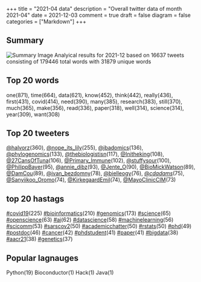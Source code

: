 +++
title = "2021-04 data"
description = "Overall twitter data of month 2021-04"
date = 2021-12-03
comment = true
draft = false
diagram = false
categories = ["Markdown"]
+++

## Summary
![Summary Image](/images/wordcloud/2021-04.png "Summary Image")
Analyical results for 2021-12 based on 16637 tweets consisting of 179446 total words with 31879 unique words


## Top 20 words
one(871), time(664), data(621), know(452), think(442), really(436), first(431), covid(414), need(390), many(385), research(383), still(370), much(365), make(356), read(336), paper(318), well(314), science(314), year(309), want(308)

## Top 20 tweeters
[@halvorz](https://twitter.com/halvorz)(360), [@nope_its_lily](https://twitter.com/nope_its_lily)(255), [@jbadomics](https://twitter.com/jbadomics)(136), [@phylogenomics](https://twitter.com/phylogenomics)(133), [@thebiologistisn](https://twitter.com/thebiologistisn)(117), [@Initheking](https://twitter.com/Initheking)(108), [@27CansOfTuna](https://twitter.com/27CansOfTuna)(106), [@Primary_Immune](https://twitter.com/Primary_Immune)(102), [@stuffysour](https://twitter.com/stuffysour)(100), [@PhilippBayer](https://twitter.com/PhilippBayer)(95), [@annie_dibz](https://twitter.com/annie_dibz)(93), [@Jente_O](https://twitter.com/Jente_O)(90), [@BioMickWatson](https://twitter.com/BioMickWatson)(89), [@DamCou](https://twitter.com/DamCou)(89), [@ivan_bezdomny](https://twitter.com/ivan_bezdomny)(78), [@bielleogy](https://twitter.com/bielleogy)(76), [@_cdadams_](https://twitter.com/_cdadams_)(75), [@Sanyiikoo_Oromo](https://twitter.com/Sanyiikoo_Oromo)(74), [@KirkegaardEmil](https://twitter.com/KirkegaardEmil)(74), [@MayoClinicCIM](https://twitter.com/MayoClinicCIM)(73)

## top 20 hastags
[#covid19](https://twitter.com/hashtag/covid19)(225) [#bioinformatics](https://twitter.com/hashtag/bioinformatics)(210) [#genomics](https://twitter.com/hashtag/genomics)(173) [#science](https://twitter.com/hashtag/science)(65) [#openscience](https://twitter.com/hashtag/openscience)(63) [#ai](https://twitter.com/hashtag/ai)(62) [#datascience](https://twitter.com/hashtag/datascience)(58) [#machinelearning](https://twitter.com/hashtag/machinelearning)(56) [#scicomm](https://twitter.com/hashtag/scicomm)(53) [#sarscov2](https://twitter.com/hashtag/sarscov2)(50) [#academicchatter](https://twitter.com/hashtag/academicchatter)(50) [#rstats](https://twitter.com/hashtag/rstats)(50) [#phd](https://twitter.com/hashtag/phd)(49) [#postdoc](https://twitter.com/hashtag/postdoc)(46) [#cancer](https://twitter.com/hashtag/cancer)(42) [#phdstudent](https://twitter.com/hashtag/phdstudent)(41) [#paper](https://twitter.com/hashtag/paper)(41) [#bigdata](https://twitter.com/hashtag/bigdata)(38) [#aacr21](https://twitter.com/hashtag/aacr21)(38) [#genetics](https://twitter.com/hashtag/genetics)(37)

## Popular lagnauges
Python(19) Bioconductor(1) Hack(1) Java(1)

